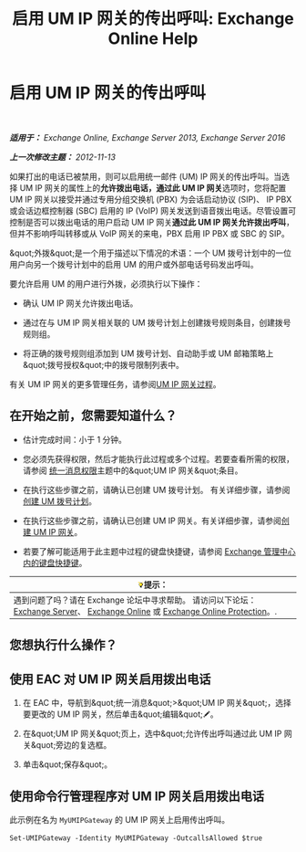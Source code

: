 ﻿---
title: '启用 UM IP 网关的传出呼叫: Exchange Online Help'
TOCTitle: 启用 UM IP 网关的传出呼叫
ms:assetid: c3ad8e53-d37e-499e-b1f1-defb0ba1bd12
ms:mtpsurl: https://technet.microsoft.com/zh-cn/library/JJ673562(v=EXCHG.150)
ms:contentKeyID: 50491648
ms.date: 05/23/2018
mtps_version: v=EXCHG.150
ms.translationtype: MT
---

# 启用 UM IP 网关的传出呼叫

 

_**适用于：** Exchange Online, Exchange Server 2013, Exchange Server 2016_

_**上一次修改主题：** 2012-11-13_

如果打出的电话已被禁用，则可以启用统一邮件 (UM) IP 网关的传出呼叫。当选择 UM IP 网关的属性上的**允许拨出电话，通过此 UM IP 网关**选项时，您将配置 UM IP 网关以接受并通过专用分组交换机 (PBX) 为会话启动协议 (SIP)、 IP PBX 或会话边框控制器 (SBC) 启用的 IP (VoIP) 网关发送到语音拨出电话。尽管设置可控制是否可以拨出电话的用户启动 UM IP 网关**通过此 UM IP 网关允许拨出呼叫**，但并不影响呼叫转移或从 VoIP 网关的来电，PBX 启用 IP PBX 或 SBC 的 SIP。

\&quot;外拨\&quot;是一个用于描述以下情况的术语：一个 UM 拨号计划中的一位用户向另一个拨号计划中的启用 UM 的用户或外部电话号码发出呼叫。

要允许启用 UM 的用户进行外拨，必须执行以下操作：

  - 确认 UM IP 网关允许拨出电话。

  - 通过在与 UM IP 网关相关联的 UM 拨号计划上创建拨号规则条目，创建拨号规则组。

  - 将正确的拨号规则组添加到 UM 拨号计划、自动助手或 UM 邮箱策略上\&quot;拨号授权\&quot;中的拨号限制列表中。

有关 UM IP 网关的更多管理任务，请参阅[UM IP 网关过程](um-ip-gateway-procedures-exchange-2013-help.md)。

## 在开始之前，您需要知道什么？

  - 估计完成时间：小于 1 分钟。

  - 您必须先获得权限，然后才能执行此过程或多个过程。若要查看所需的权限，请参阅 [统一消息权限](unified-messaging-permissions-exchange-2013-help.md)主题中的\&quot;UM IP 网关\&quot;条目。

  - 在执行这些步骤之前，请确认已创建 UM 拨号计划。 有关详细步骤，请参阅[创建 UM 拨号计划](create-a-um-dial-plan-exchange-2013-help.md)。

  - 在执行这些步骤之前，请确认已创建 UM IP 网关。有关详细步骤，请参阅[创建 UM IP 网关](create-a-um-ip-gateway-exchange-2013-help.md)。

  - 若要了解可能适用于此主题中过程的键盘快捷键，请参阅 [Exchange 管理中心内的键盘快捷键](keyboard-shortcuts-in-the-exchange-admin-center-exchange-online-protection-help.md)。

<table>
<thead>
<tr class="header">
<th><img src="images/Bb124558.tip(EXCHG.150).gif" title="提示" alt="提示" />提示：</th>
</tr>
</thead>
<tbody>
<tr class="odd">
<td>遇到问题了吗？请在 Exchange 论坛中寻求帮助。 请访问以下论坛：<a href="https://go.microsoft.com/fwlink/p/?linkid=60612">Exchange Server</a>、 <a href="https://go.microsoft.com/fwlink/p/?linkid=267542">Exchange Online</a> 或 <a href="https://go.microsoft.com/fwlink/p/?linkid=285351">Exchange Online Protection</a>。.</td>
</tr>
</tbody>
</table>


## 您想执行什么操作？

## 使用 EAC 对 UM IP 网关启用拨出电话

1.  在 EAC 中，导航到\&quot;统一消息\&quot;\>\&quot;UM IP 网关\&quot;，选择要更改的 UM IP 网关，然后单击\&quot;编辑\&quot;![编辑图标](images/Bb124582.6f53ccb2-1f13-4c02-bea0-30690e6ea71d(EXCHG.150).gif "编辑图标")。

2.  在\&quot;UM IP 网关\&quot;页上，选中\&quot;允许传出呼叫通过此 UM IP 网关\&quot;旁边的复选框。

3.  单击\&quot;保存\&quot;。

## 使用命令行管理程序对 UM IP 网关启用拨出电话

此示例在名为 `MyUMIPGateway` 的 UM IP 网关上启用传出呼叫。

    Set-UMIPGateway -Identity MyUMIPGateway -OutcallsAllowed $true

